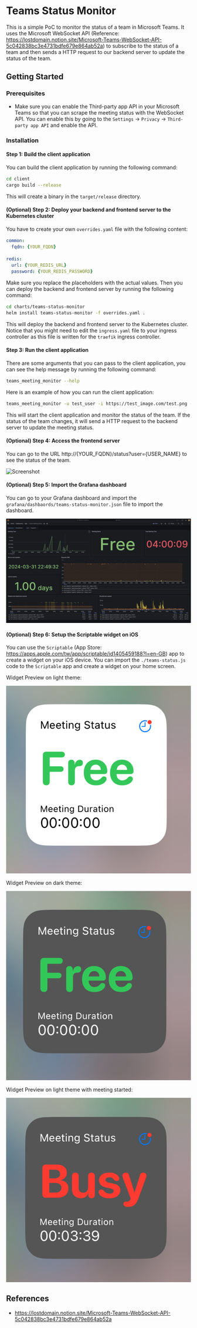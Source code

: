 # Teams Status Monitor

This is a simple PoC to monitor the status of a team in Microsoft Teams. It uses the Microsoft WebSocket API (Reference: https://lostdomain.notion.site/Microsoft-Teams-WebSocket-API-5c042838bc3e4731bdfe679e864ab52a) to subscribe to the status of a team and then sends a HTTP request to our backend server to update the status of the team.

## Getting Started

### Prerequisites

- Make sure you can enable the Third-party app API in your Microsoft Teams so that you can scrape the meeting status with the WebSocket API. You can enable this by going to the `Settings` -> `Privacy` -> `Third-party app API` and enable the API.

### Installation

#### Step 1: Build the client application

You can build the client application by running the following command:

```bash
cd client
cargo build --release
```

This will create a binary in the `target/release` directory.

#### (Optional) Step 2: Deploy your backend and frontend server to the Kubernetes cluster

You have to create your own `overrides.yaml` file with the following content:

```yaml
common:
  fqdn: {YOUR_FQDN}

redis:
  url: {YOUR_REDIS_URL}
  password: {YOUR_REDIS_PASSWORD}
```

Make sure you replace the placeholders with the actual values. Then you can deploy the backend and frontend server by running the following command:

```bash
cd charts/teams-status-monitor
helm install teams-status-monitor -f overrides.yaml .
```

This will deploy the backend and frontend server to the Kubernetes cluster. Notice that you might need to edit the `ingress.yaml` file to your ingress controller as this file is written for the `traefik` ingress controller.

#### Step 3: Run the client application

There are some arguments that you can pass to the client application, you can see the help message by running the following command:

```bash
teams_meeting_monitor --help
```

Here is an example of how you can run the client application:

```bash
teams_meeting_monitor -u test_user -i https://test_image.com/test.png -s https://{YOUR_FQDN}/api/monitor/teams
```

This will start the client application and monitor the status of the team. If the status of the team changes, it will send a HTTP request to the backend server to update the meeting status.

#### (Optional) Step 4: Access the frontend server

You can go to the URL http://{YOUR_FQDN}/status?user={USER_NAME} to see the status of the team.

![Screenshot](./docs/frontend.png)

#### (Optional) Step 5: Import the Grafana dashboard

You can go to your Grafana dashboard and import the `grafana/dashbaords/teams-status-monitor.json` file to import the dashboard.

![Screenshot](./docs/dashboard.png)


#### (Optional) Step 6: Setup the Scriptable widget on iOS

You can use the `Scriptable` (App Store: https://apps.apple.com/tw/app/scriptable/id1405459188?l=en-GB) app to create a widget on your iOS device. You can import the `./teams-status.js` code to the `Scriptable` app and create a widget on your home screen.

Widget Preview on light theme:

![Screenshot](./docs/widget_light.png)

Widget Preview on dark theme:

![Screenshot](./docs/widget_dark.png)

Widget Preview on light theme with meeting started:

![Screenshot](./docs/widget_dark_busy.png)

## References

- https://lostdomain.notion.site/Microsoft-Teams-WebSocket-API-5c042838bc3e4731bdfe679e864ab52a
